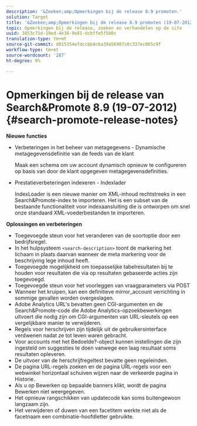 ```yaml
---
description: '&Zoeken;amp;Opmerkingen bij de release 8.9 promoten.'
solution: Target
title: '&Zoeken;amp;Opmerkingen bij de release 8.9 promoten (19-07-2012)'
topic: Opmerkingen bij de release, zoeken en verhandelen op de site
uuid: 3853c75d-19ed-4e36-9e81-dcbffe5f5b0c
translation-type: tm+mt
source-git-commit: d015154efdccbb4c6a39a56907c0c337ec065c9f
workflow-type: tm+mt
source-wordcount: '287'
ht-degree: 0%

---
```



# Opmerkingen bij de release van Search&amp;Promote 8.9 (19-07-2012){#search-promote-release-notes}

**Nieuwe functies**

* Verbeteringen in het beheer van metagegevens - Dynamische metagegevensdefinitie van de feeds van de klant

   Maak een schema om uw account dynamisch opnieuw te configureren op basis van door de klant opgegeven metagegevensdefinities.
* Prestatieverbeteringen indexeren - Indexlader

   IndexLoader is een nieuwe manier om XML-inhoud rechtstreeks in een Search&amp;Promote-index te importeren. Het is een subset van de bestaande functionaliteit voor indexaansluiting die is ontworpen om snel onze standaard XML-voederbestanden te importeren.

**Oplossingen en verbeteringen**

* Toegevoegde steun voor het veranderen van de soortoptie door een bedrijfsregel.
* In het hulpsysteem `<search-description>` toont de markering het lichaam in plaats daarvan wanneer de meta markering voor de beschrijving lege inhoud heeft.
* Toegevoegde mogelijkheid om toepasselijke tabelresultaten bij te houden voor resultaten die via op resultaten gebaseerde acties zijn toegevoegd.
* Toegevoegde steun voor het voorleggen van vraagparameters via POST
* Wanneer het kruipen, kan een definitieve mirror_account verrichting in sommige gevallen worden overgeslagen.
* Adobe Analytics URL&#39;s bevatten geen CGI-argumenten en de Search&amp;Promote-code die Adobe Analytics-opzoekbewerkingen uitvoert die nodig zijn om CGI-argumenten van URL-sleutels op een vergelijkbare manier te verwijderen.
* Regels voor herschrijven zijn tijdelijk uit de gebruikersinterface verdwenen nadat ze tot leven waren gebracht.
* Voor accounts met het Bedoelde?-object kunnen instellingen die zijn ingesteld om suggesties te doen vanwege een laag resultaat soms resultaten opleveren.
* De uitvoer van de herschrijfregeltest bevatte geen regeleinden.
* De pagina URL-regels zoeken en de pagina URL-regels voor een webwinkel horizontaal schuiven wijzen naar de verkeerde pagina in Historie.
* Als u op Bewerken op bepaalde banners klikt, wordt de pagina Bewerken niet weergegeven.
* Het opnieuw rangschikken van updatecode kan soms buitengewoon langzaam zijn.
* Het verwijderen of duwen van een facetitem werkte niet als de facetnaam een combinatie-hoofdletter gebruikte.

